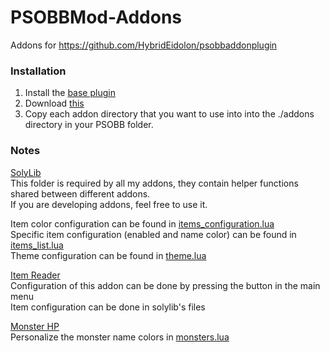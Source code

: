 # PSOBBMod-Addons
Addons for https://github.com/HybridEidolon/psobbaddonplugin

### Installation  
1. Install the [base plugin](https://github.com/HybridEidolon/psobbaddonplugin#installation)
2. Download [this](https://github.com/Solybum/PSOBBMod-Addons/archive/master.zip)
3. Copy each addon directory that you want to use into into the ./addons directory in your PSOBB folder.

### Notes  
[SolyLib](https://github.com/Solybum/PSOBBMod-Addons/tree/master/solylib)  
This folder is required by all my addons, they contain helper functions shared between different addons.  
If you are developing addons, feel free to use it.  
  
Item color configuration can be found in [items_configuration.lua](https://github.com/Solybum/PSOBBMod-Addons/blob/master/solylib/items/items_configuration.lua)  
Specific item configuration (enabled and name color) can be found in [items_list.lua](https://github.com/Solybum/PSOBBMod-Addons/blob/master/solylib/items/items_list.lua)  
Theme configuration can be found in [theme.lua](https://github.com/Solybum/PSOBBMod-Addons/blob/master/solylib/theme.lua)  
  
[Item Reader](https://github.com/Solybum/PSOBBMod-Addons/tree/master/Item%20Reader)  
Configuration of this addon can be done by pressing the button in the main menu  
Item configuration can be done in solylib's files  
  
[Monster HP](https://github.com/Solybum/PSOBBMod-Addons/tree/master/Monster%20HP)  
Personalize the monster name colors in [monsters.lua](https://github.com/Solybum/PSOBBMod-Addons/blob/master/Monster%20HP/monsters.lua)  
